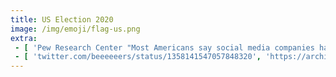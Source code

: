 ```yaml
---
title: US Election 2020
image: /img/emoji/flag-us.png
extra:
 - [ 'Pew Research Center "Most Americans say social media companies have too much power, influence in politics" by Monica Anderson (22 Jul 2020)', 'https://archive.is/E4tvP' ]
 - [ 'twitter.com/beeeeeers/status/1358141547057848320', 'https://archive.is/3x728' ]
---
```

